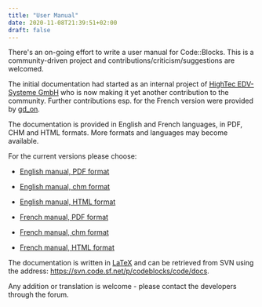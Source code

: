 ```yaml
---
title: "User Manual"
date: 2020-11-08T21:39:51+02:00
draft: false
---
```

There's an on-going effort to write a user manual for Code::Blocks. This is a community-driven project and contributions/criticism/suggestions are welcomed.

The initial documentation had started as an internal project of [HighTec EDV-Systeme GmbH](http://www.hightec-rt.com) who is now making it yet another contribution to the community. Further contributions esp. for the French version were provided by [gd_on](http://forums.codeblocks.org/index.php?action=profile;u=2422).

The documentation is provided in English and French languages, in PDF, CHM and HTML formats. More formats and languages may become available.

For the current versions please choose:

 * [English manual, PDF format](/docs/manual_codeblocks_en.pdf)
 * [English manual, chm format](/docs/manual_codeblocks_en.chm)
 * [English manual, HTML format](/docs/main_codeblocks_en.html)

 * [French manual, PDF format](/docs/manual_codeblocks_fr.pdf)
 * [French manual, chm format](/docs/manual_codeblocks_fr.chm)
 * [French manual, HTML format](/docs/main_codeblocks_fr.html)

The documentation is written in [LaTeX](https://en.wikipedia.org/wiki/LaTeX) and can be retrieved from SVN using the address: https://svn.code.sf.net/p/codeblocks/code/docs.

Any addition or translation is welcome - please contact the developers through the forum.
